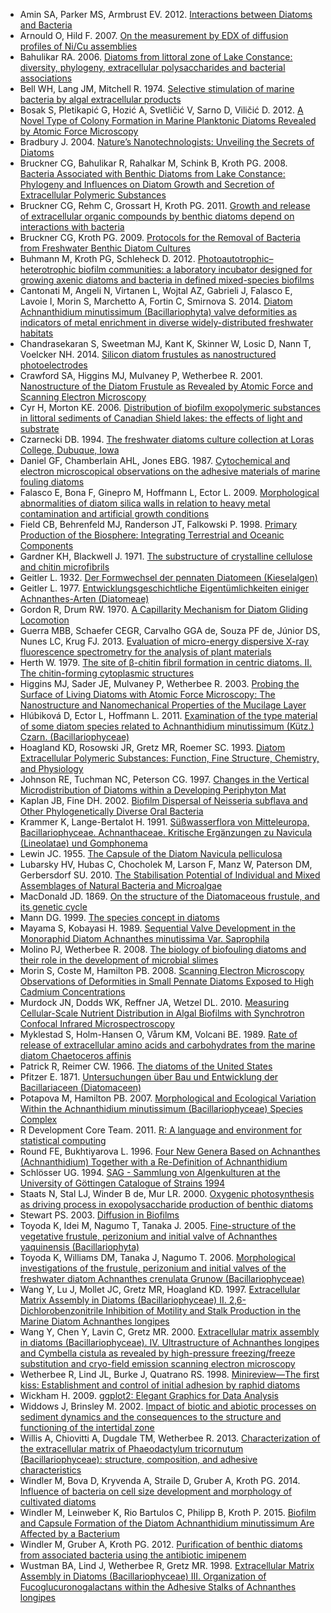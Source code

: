 * Amin SA, Parker MS, Armbrust EV. 2012. [Interactions between Diatoms and Bacteria](http://mmbr.asm.org/content/76/3/667)
* Arnould O, Hild F. 2007. [On the measurement by EDX of diffusion profiles of Ni/Cu assemblies](http://arxiv.org/abs/0712.3636)
* Bahulikar RA. 2006. [Diatoms from littoral zone of Lake Constance: diversity, phylogeny, extracellular polysaccharides and bacterial associations](http://kops.ub.uni-konstanz.de/handle/urn:nbn:de:bsz:352-opus-23773)
* Bell WH, Lang JM, Mitchell R. 1974. [Selective stimulation of marine bacteria by algal extracellular products](http://www.aslo.org/lo/toc/vol_19/issue_5/0833.html)
* Bosak S, Pletikapić G, Hozić A, Svetličić V, Sarno D, Viličić D. 2012. [A Novel Type of Colony Formation in Marine Planktonic Diatoms Revealed by Atomic Force Microscopy](https://doi.org/10.1371/journal.pone.0044851)
* Bradbury J. 2004. [Nature’s Nanotechnologists: Unveiling the Secrets of Diatoms](https://doi.org/10.1371/journal.pbio.0020306)
* Bruckner CG, Bahulikar R, Rahalkar M, Schink B, Kroth PG. 2008. [Bacteria Associated with Benthic Diatoms from Lake Constance: Phylogeny and Influences on Diatom Growth and Secretion of Extracellular Polymeric Substances](http://aem.asm.org/content/74/24/7740.full)
* Bruckner CG, Rehm C, Grossart H, Kroth PG. 2011. [Growth and release of extracellular organic compounds by benthic diatoms depend on interactions with bacteria](http://onlinelibrary.wiley.com/doi/10.1111/j.1462-2920.2010.02411.x/full)
* Bruckner CG, Kroth PG. 2009. [Protocols for the Removal of Bacteria from Freshwater Benthic Diatom Cultures](http://onlinelibrary.wiley.com/doi/10.1111/j.1529-8817.2009.00708.x/abstract)
* Buhmann M, Kroth PG, Schleheck D. 2012. [Photoautotrophic–heterotrophic biofilm communities: a laboratory incubator designed for growing axenic diatoms and bacteria in defined mixed-species biofilms](http://onlinelibrary.wiley.com/doi/10.1111/j.1758-2229.2011.00315.x/abstract)
* Cantonati M, Angeli N, Virtanen L, Wojtal AZ, Gabrieli J, Falasco E, Lavoie I, Morin S, Marchetto A, Fortin C, Smirnova S. 2014. [Diatom Achnanthidium minutissimum (Bacillariophyta) valve deformities as indicators of metal enrichment in diverse widely-distributed freshwater habitats](http://www.sciencedirect.com/science/article/pii/S0048969713011625)
* Chandrasekaran S, Sweetman MJ, Kant K, Skinner W, Losic D, Nann T, Voelcker NH. 2014. [Silicon diatom frustules as nanostructured photoelectrodes](http://pubs.rsc.org/en/content/articlelanding/2014/cc/c4cc04470c)
* Crawford SA, Higgins MJ, Mulvaney P, Wetherbee R. 2001. [Nanostructure of the Diatom Frustule as Revealed by Atomic Force and Scanning Electron Microscopy](http://onlinelibrary.wiley.com/doi/10.1046/j.1529-8817.2001.037004543.x/abstract)
* Cyr H, Morton KE. 2006. [Distribution of biofilm exopolymeric substances in littoral sediments of Canadian Shield lakes: the effects of light and substrate](http://www.nrcresearchpress.com/doi/abs/10.1139/f06-079)
* Czarnecki DB. 1994. [The freshwater diatoms culture collection at Loras College, Dubuque, Iowa](http://www.algaebase.org/search/species/detail/?species_id=Ge79396858528c750)
* Daniel GF, Chamberlain AHL, Jones EBG. 1987. [Cytochemical and electron microscopical observations on the adhesive materials of marine fouling diatoms](http://www.tandfonline.com/doi/abs/10.1080/00071618700650131)
* Falasco E, Bona F, Ginepro M, Hoffmann L, Ector L. 2009. [Morphological abnormalities of diatom silica walls in relation to heavy metal contamination and artificial growth conditions](http://www.ajol.info/index.php/wsa/article/view/49185)
* Field CB, Behrenfeld MJ, Randerson JT, Falkowski P. 1998. [Primary Production of the Biosphere: Integrating Terrestrial and Oceanic Components](http://www.sciencemag.org/content/281/5374/237)
* Gardner KH, Blackwell J. 1971. [The substructure of crystalline cellulose and chitin microfibrils](http://onlinelibrary.wiley.com/doi/10.1002/polc.5070360124/abstract)
* Geitler L. 1932. [Der Formwechsel der pennaten Diatomeen (Kieselalgen)](https://books.google.de/books?id=RZULAQAAIAAJ)
* Geitler L. 1977. [Entwicklungsgeschichtliche Eigentümlichkeiten einiger Achnanthes-Arten (Diatomeae)](http://link.springer.com/article/10.1007/BF00986291)
* Gordon R, Drum RW. 1970. [A Capillarity Mechanism for Diatom Gliding Locomotion](http://www.pnas.org/content/67/1/338)
* Guerra MBB, Schaefer CEGR, Carvalho GGA de, Souza PF de, Júnior DS, Nunes LC, Krug FJ. 2013. [Evaluation of micro-energy dispersive X-ray fluorescence spectrometry for the analysis of plant materials](http://pubs.rsc.org/en/content/articlelanding/2013/ja/c3ja50084e)
* Herth W. 1979. [The site of β-chitin fibril formation in centric diatoms. II. The chitin-forming cytoplasmic structures](http://www.sciencedirect.com/science/article/pii/S0022532079901382)
* Higgins MJ, Sader JE, Mulvaney P, Wetherbee R. 2003. [Probing the Surface of Living Diatoms with Atomic Force Microscopy: The Nanostructure and Nanomechanical Properties of the Mucilage Layer](http://onlinelibrary.wiley.com/doi/10.1046/j.1529-8817.2003.02163.x/abstract)
* Hlúbiková D, Ector L, Hoffmann L. 2011. [Examination of the type material of some diatom species related to Achnanthidium minutissimum (Kütz.) Czarn. (Bacillariophyceae)](https://doi.org/10.1127/1864-1318/2011/0136-0019)
* Hoagland KD, Rosowski JR, Gretz MR, Roemer SC. 1993. [Diatom Extracellular Polymeric Substances: Function, Fine Structure, Chemistry, and Physiology](http://onlinelibrary.wiley.com/doi/10.1111/j.0022-3646.1993.00537.x/abstract)
* Johnson RE, Tuchman NC, Peterson CG. 1997. [Changes in the Vertical Microdistribution of Diatoms within a Developing Periphyton Mat](http://www.jstor.org/stable/1468140)
* Kaplan JB, Fine DH. 2002. [Biofilm Dispersal of Neisseria subflava and Other Phylogenetically Diverse Oral Bacteria](http://aem.asm.org/content/68/10/4943)
* Krammer K, Lange-Bertalot H. 1991. [Süßwasserflora von Mitteleuropa, Bacillariophyceae. Achnanthaceae. Kritische Ergänzungen zu Navicula (Lineolatae) und Gomphonema](https://books.google.de/books?id=bjY7QAAACAAJ)
* Lewin JC. 1955. [The Capsule of the Diatom Navicula pelliculosa](http://mic.sgmjournals.org/content/13/1/162)
* Lubarsky HV, Hubas C, Chocholek M, Larson F, Manz W, Paterson DM, Gerbersdorf SU. 2010. [The Stabilisation Potential of Individual and Mixed Assemblages of Natural Bacteria and Microalgae](https://doi.org/10.1371/journal.pone.0013794)
* MacDonald JD. 1869. [On the structure of the Diatomaceous frustule, and its genetic cycle](http://www.tandfonline.com/doi/abs/10.1080/00222936908695866)
* Mann DG. 1999. [The species concept in diatoms](http://www.phycologia.org/doi/abs/10.2216/i0031-8884-38-6-437.1)
* Mayama S, Kobayasi H. 1989. [Sequential Valve Development in the Monoraphid Diatom Achnanthes minutissima Var. Saprophila](https://doi.org/10.1080/0269249X.1989.9705056)
* Molino PJ, Wetherbee R. 2008. [The biology of biofouling diatoms and their role in the development of microbial slimes](http://www.tandfonline.com/doi/abs/10.1080/08927010802254583)
* Morin S, Coste M, Hamilton PB. 2008. [Scanning Electron Microscopy Observations of Deformities in Small Pennate Diatoms Exposed to High Cadmium Concentrations](http://onlinelibrary.wiley.com/doi/10.1111/j.1529-8817.2008.00587.x/abstract)
* Murdock JN, Dodds WK, Reffner JA, Wetzel DL. 2010. [Measuring Cellular-Scale Nutrient Distribution in Algal Biofilms with Synchrotron Confocal Infrared Microspectroscopy](http://www.spectroscopyonline.com/node/221867)
* Myklestad S, Holm-Hansen O, Vårum KM, Volcani BE. 1989. [Rate of release of extracellular amino acids and carbohydrates from the marine diatom Chaetoceros affinis](http://plankt.oxfordjournals.org/content/11/4/763)
* Patrick R, Reimer CW. 1966. [The diatoms of the United States](https://repositories.tdl.org/tamug-ir/handle/1969.3/20795)
* Pfitzer E. 1871. [Untersuchungen über Bau und Entwicklung der Bacillariaceen (Diatomaceen)](http://books.google.de/books?id=DT89AQAAMAAJ)
* Potapova M, Hamilton PB. 2007. [Morphological and Ecological Variation Within the Achnanthidium minutissimum (Bacillariophyceae) Species Complex](http://onlinelibrary.wiley.com/doi/10.1111/j.1529-8817.2007.00332.x/abstract)
* R Development Core Team. 2011. [R: A language and environment for statistical computing](http://www.R-project.org/)
* Round FE, Bukhtiyarova L. 1996. [Four New Genera Based on Achnanthes (Achnanthidium) Together with a Re-Definition of Achnanthidium](http://www.tandfonline.com/doi/abs/10.1080/0269249X.1996.9705389)
* Schlösser UG. 1994. [SAG - Sammlung von Algenkulturen at the University of Göttingen Catalogue of Strains 1994](http://onlinelibrary.wiley.com/doi/10.1111/j.1438-8677.1994.tb00784.x/abstract)
* Staats N, Stal LJ, Winder B de, Mur LR. 2000. [Oxygenic photosynthesis as driving process in exopolysaccharide production of benthic diatoms](http://www.int-res.com/abstracts/meps/v193/p261-269/)
* Stewart PS. 2003. [Diffusion in Biofilms](http://jb.asm.org/content/185/5/1485)
* Toyoda K, Idei M, Nagumo T, Tanaka J. 2005. [Fine-structure of the vegetative frustule, perizonium and initial valve of Achnanthes yaquinensis (Bacillariophyta)](https://doi.org/10.1080/09670260500150511)
* Toyoda K, Williams DM, Tanaka J, Nagumo T. 2006. [Morphological investigations of the frustule, perizonium and initial valves of the freshwater diatom Achnanthes crenulata Grunow (Bacillariophyceae)](http://onlinelibrary.wiley.com/doi/10.1111/j.1440-1835.2006.00420.x/abstract)
* Wang Y, Lu J, Mollet JC, Gretz MR, Hoagland KD. 1997. [Extracellular Matrix Assembly in Diatoms (Bacillariophyceae) II. 2,6-Dichlorobenzonitrile Inhibition of Motility and Stalk Production in the Marine Diatom Achnanthes longipes](http://www.plantphysiol.org/content/113/4/1071)
* Wang Y, Chen Y, Lavin C, Gretz MR. 2000. [Extracellular matrix assembly in diatoms (Bacillariophyceae). IV. Ultrastructure of Achnanthes longipes and Cymbella cistula as revealed by high-pressure freezing/freeze substitution and cryo-field emission scanning electron microscopy](http://onlinelibrary.wiley.com/doi/10.1046/j.1529-8817.2000.99102.x/abstract)
* Wetherbee R, Lind JL, Burke J, Quatrano RS. 1998. [Minireview—The first kiss: Establishment and control of initial adhesion by raphid diatoms](https://doi.org/10.1046/j.1529-8817.1998.340009.x)
* Wickham H. 2009. [ggplot2: Elegant Graphics for Data Analysis](http://ggplot2.org/book/)
* Widdows J, Brinsley M. 2002. [Impact of biotic and abiotic processes on sediment dynamics and the consequences to the structure and functioning of the intertidal zone](http://www.sciencedirect.com/science/article/pii/S138511010200148X)
* Willis A, Chiovitti A, Dugdale TM, Wetherbee R. 2013. [Characterization of the extracellular matrix of Phaeodactylum tricornutum (Bacillariophyceae): structure, composition, and adhesive characteristics](http://onlinelibrary.wiley.com/doi/10.1111/jpy.12103/abstract)
* Windler M, Bova D, Kryvenda A, Straile D, Gruber A, Kroth PG. 2014. [Influence of bacteria on cell size development and morphology of cultivated diatoms](http://onlinelibrary.wiley.com/doi/10.1111/pre.12059/abstract)
* Windler M, Leinweber K, Rio Bartulos C, Philipp B, Kroth P. 2015. [Biofilm and Capsule Formation of the Diatom Achnanthidium minutissimum Are Affected by a Bacterium](http://onlinelibrary.wiley.com/doi/10.1111/jpy.12280/abstract)
* Windler M, Gruber A, Kroth PG. 2012. [Purification of benthic diatoms from associated bacteria using the antibiotic imipenem](http://kops.uni-konstanz.de/handle/123456789/21968)
* Wustman BA, Lind J, Wetherbee R, Gretz MR. 1998. [Extracellular Matrix Assembly in Diatoms (Bacillariophyceae) III. Organization of Fucoglucuronogalactans within the Adhesive Stalks of Achnanthes longipes](http://www.plantphysiol.org/content/116/4/1431)
